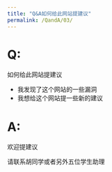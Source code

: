 ```yaml
---
title: "Q&A如何给此网站提建议"
permalink: /QandA/03/
---
```


# Q:

如何给此网站提建议

- 我发现了这个网站的一些漏洞
- 我想给这个网站提一些新的建议

# A:

欢迎提建议

请联系胡同学或者另外五位学生助理

<div id="container"></div>
<link rel="stylesheet" href="https://imsun.github.io/gitment/style/default.css">
<script src="https://imsun.github.io/gitment/dist/gitment.browser.js"></script>

<script>
	var clientId = '2f50b839e216a65c3c84'
	var clientSecret = 'cd81853c827b52bbb3a88bc0db9725263e71e66d'
	var gitment = new Gitment({
		id: 'demo page',
		owner: 'neutrino3316',
		repo: 'neutrino3316.github.io',
		oauth: {
			client_id: clientId,
			client_secret: clientSecret,
		},
	})
	gitment.render('container')
</script>